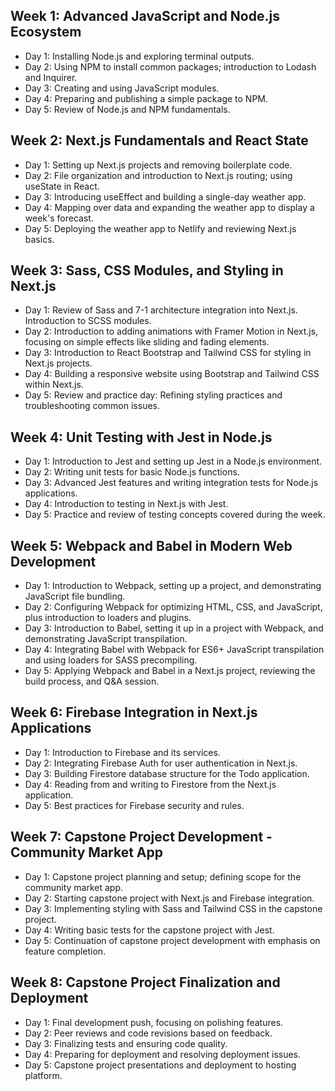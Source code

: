 ## Week 1: Advanced JavaScript and Node.js Ecosystem

- Day 1: Installing Node.js and exploring terminal outputs.
- Day 2: Using NPM to install common packages; introduction to Lodash and Inquirer.
- Day 3: Creating and using JavaScript modules.
- Day 4: Preparing and publishing a simple package to NPM.
- Day 5: Review of Node.js and NPM fundamentals.

## Week 2: Next.js Fundamentals and React State

- Day 1: Setting up Next.js projects and removing boilerplate code.
- Day 2: File organization and introduction to Next.js routing; using useState in React.
- Day 3: Introducing useEffect and building a single-day weather app.
- Day 4: Mapping over data and expanding the weather app to display a week's forecast.
- Day 5: Deploying the weather app to Netlify and reviewing Next.js basics.

## Week 3: Sass, CSS Modules, and Styling in Next.js

- Day 1: Review of Sass and 7-1 architecture integration into Next.js. Introduction to SCSS modules.
- Day 2: Introduction to adding animations with Framer Motion in Next.js, focusing on simple effects like sliding and fading elements.
- Day 3: Introduction to React Bootstrap and Tailwind CSS for styling in Next.js projects.
- Day 4: Building a responsive website using Bootstrap and Tailwind CSS within Next.js.
- Day 5: Review and practice day: Refining styling practices and troubleshooting common issues.

## Week 4: Unit Testing with Jest in Node.js

- Day 1: Introduction to Jest and setting up Jest in a Node.js environment.
- Day 2: Writing unit tests for basic Node.js functions.
- Day 3: Advanced Jest features and writing integration tests for Node.js applications.
- Day 4: Introduction to testing in Next.js with Jest.
- Day 5: Practice and review of testing concepts covered during the week.

## Week 5: Webpack and Babel in Modern Web Development

- Day 1: Introduction to Webpack, setting up a project, and demonstrating JavaScript file bundling.
- Day 2: Configuring Webpack for optimizing HTML, CSS, and JavaScript, plus introduction to loaders and plugins.
- Day 3: Introduction to Babel, setting it up in a project with Webpack, and demonstrating JavaScript transpilation.
- Day 4: Integrating Babel with Webpack for ES6+ JavaScript transpilation and using loaders for SASS precompiling.
- Day 5: Applying Webpack and Babel in a Next.js project, reviewing the build process, and Q&A session.

## Week 6: Firebase Integration in Next.js Applications

- Day 1: Introduction to Firebase and its services.
- Day 2: Integrating Firebase Auth for user authentication in Next.js.
- Day 3: Building Firestore database structure for the Todo application.
- Day 4: Reading from and writing to Firestore from the Next.js application.
- Day 5: Best practices for Firebase security and rules.

## Week 7: Capstone Project Development - Community Market App

- Day 1: Capstone project planning and setup; defining scope for the community market app.
- Day 2: Starting capstone project with Next.js and Firebase integration.
- Day 3: Implementing styling with Sass and Tailwind CSS in the capstone project.
- Day 4: Writing basic tests for the capstone project with Jest.
- Day 5: Continuation of capstone project development with emphasis on feature completion.

## Week 8: Capstone Project Finalization and Deployment

- Day 1: Final development push, focusing on polishing features.
- Day 2: Peer reviews and code revisions based on feedback.
- Day 3: Finalizing tests and ensuring code quality.
- Day 4: Preparing for deployment and resolving deployment issues.
- Day 5: Capstone project presentations and deployment to hosting platform.

